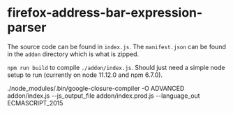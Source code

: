# firefox-address-bar-expression-parser

The source code can be found in `index.js`. The `manifest.json` can be found in the `addon` directory which is what is zipped.

`npm run build` to compile `./addon/index.js`. Should just need a simple node setup to run (currently on node 11.12.0 and npm 6.7.0).


./node_modules/.bin/google-closure-compiler -O ADVANCED addon/index.js --js_output_file addon/index.prod.js --language_out ECMASCRIPT_2015